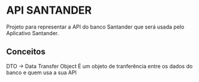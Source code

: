 # API SANTANDER

Projeto para representar a API do banco Santander que será usada pelo Aplicativo Santander.

## Conceitos

DTO -> Data Transfer Object
    É um objeto de tranferência entre os dados do banco e quem usa a sua API